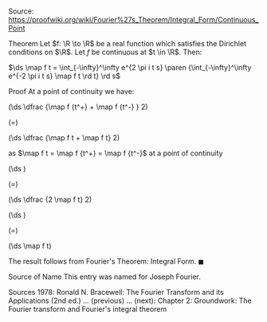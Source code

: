 # 

Source: https://proofwiki.org/wiki/Fourier%27s_Theorem/Integral_Form/Continuous_Point



Theorem
Let $f: \R \to \R$ be a real function which satisfies the Dirichlet conditions on $\R$.
Let $f$ be continuous at $t \in \R$.
Then:

$\ds \map f t = \int_{-\infty}^\infty e^{2 \pi i t s} \paren {\int_{-\infty}^\infty e^{-2 \pi i t s} \map f t \rd t} \rd s$


Proof
At a point of continuity we have:














\(\ds \dfrac {\map f {t^+} + \map f {t^-} } 2\)

\(=\)







\(\ds \dfrac {\map f t + \map f t} 2\)





as $\map f t = \map f {t^+} = \map f {t^-}$ at a point of continuity














\(\ds \)

\(=\)







\(\ds \dfrac {2 \map f t} 2\)




















\(\ds \)

\(=\)







\(\ds \map f t\)









The result follows from Fourier's Theorem: Integral Form.
$\blacksquare$


Source of Name
This entry was named for Joseph Fourier.


Sources
1978: Ronald N. Bracewell: The Fourier Transform and its Applications (2nd ed.) ... (previous) ... (next): Chapter $2$: Groundwork: The Fourier transform and Fourier's integral theorem




